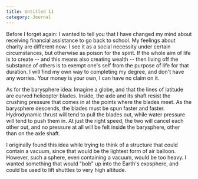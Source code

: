 ```yaml
---
title: Untitled 11
category: Journal
---
```


Before I forget again: I wanted to tell you that I have changed my mind
about receiving financial assistance to go back to school.  My feelings
about charity are different now: I see it as a social necessity under
certain circumstances, but otherwise as poison for the spirit.  If the
whole aim of life is to create -- and this means also creating wealth --
then living off the substance of others is to exempt one's self from the
purpose of life for that duration.  I will find my own way to completing
my degree, and don't have any worries.  Your money is your own, I can
have no claim on it.

As for the barysphere idea: Imagine a globe, and that the lines of
latitude are curved helicopter blades.  Inside, the axle and its shaft
resist the crushing pressure that comes in at the points where the
blades meet.  As the barysphere descends, the blades must be spun faster
and faster.  Hydrodynamic thrust will tend to pull the blades out, while
water pressure will tend to push them in.  At just the right speed, the
two will cancel each other out, and no pressure at all will be felt
inside the barysphere, other than on the axle shaft.

I originally found this idea while trying to think of a structure that
could contain a vacuum, since that would be the lightest form of air
balloon.  However, such a sphere, even containing a vacuum, would be too
heavy.  I wanted something that would "bob" up into the Earth's
exosphere, and could be used to lift shuttles to very high altitude.


